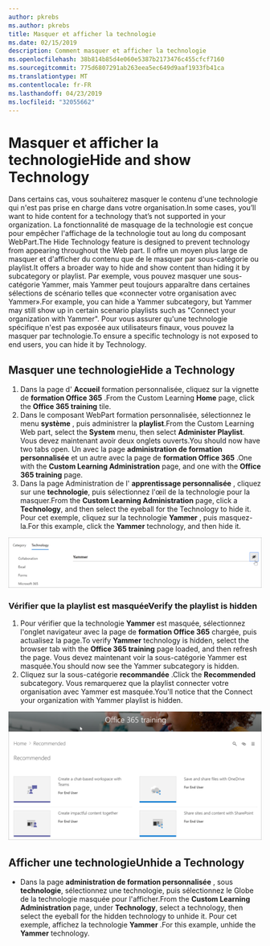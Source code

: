 ```yaml
---
author: pkrebs
ms.author: pkrebs
title: Masquer et afficher la technologie
ms.date: 02/15/2019
description: Comment masquer et afficher la technologie
ms.openlocfilehash: 38b814b85d4e060e5387b2173476c455cfcf7160
ms.sourcegitcommit: 775d6807291ab263eea5ec649d9aaf1933fb41ca
ms.translationtype: MT
ms.contentlocale: fr-FR
ms.lasthandoff: 04/23/2019
ms.locfileid: "32055662"
---
```

# <a name="hide-and-show-technology"></a><span data-ttu-id="d45cc-103">Masquer et afficher la technologie</span><span class="sxs-lookup"><span data-stu-id="d45cc-103">Hide and show Technology</span></span>

<span data-ttu-id="d45cc-104">Dans certains cas, vous souhaiterez masquer le contenu d'une technologie qui n'est pas prise en charge dans votre organisation.</span><span class="sxs-lookup"><span data-stu-id="d45cc-104">In some cases, you’ll want to hide content for a technology that’s not supported in your organization.</span></span> <span data-ttu-id="d45cc-105">La fonctionnalité de masquage de la technologie est conçue pour empêcher l'affichage de la technologie tout au long du composant WebPart.</span><span class="sxs-lookup"><span data-stu-id="d45cc-105">The Hide Technology feature is designed to prevent technology from appearing throughout the Web part.</span></span> <span data-ttu-id="d45cc-106">Il offre un moyen plus large de masquer et d'afficher du contenu que de le masquer par sous-catégorie ou playlist.</span><span class="sxs-lookup"><span data-stu-id="d45cc-106">It offers a broader way to hide and show content than hiding it by subcategory or playlist.</span></span> <span data-ttu-id="d45cc-107">Par exemple, vous pouvez masquer une sous-catégorie Yammer, mais Yammer peut toujours apparaître dans certaines sélections de scénario telles que «connecter votre organisation avec Yammer».</span><span class="sxs-lookup"><span data-stu-id="d45cc-107">For example, you can hide a Yammer subcategory, but Yammer may still show up in certain scenario playlists such as "Connect your organization with Yammer".</span></span> <span data-ttu-id="d45cc-108">Pour vous assurer qu'une technologie spécifique n'est pas exposée aux utilisateurs finaux, vous pouvez la masquer par technologie.</span><span class="sxs-lookup"><span data-stu-id="d45cc-108">To ensure a specific technology is not exposed to end users, you can hide it by Technology.</span></span> 

## <a name="hide-a-technology"></a><span data-ttu-id="d45cc-109">Masquer une technologie</span><span class="sxs-lookup"><span data-stu-id="d45cc-109">Hide a Technology</span></span>

1. <span data-ttu-id="d45cc-110">Dans la page d' **Accueil** formation personnalisée, cliquez sur la vignette de **formation Office 365** .</span><span class="sxs-lookup"><span data-stu-id="d45cc-110">From the Custom Learning **Home** page, click the **Office 365 training** tile.</span></span>
2. <span data-ttu-id="d45cc-111">Dans le composant WebPart formation personnalisée, sélectionnez le menu **système** , puis administrer la **playlist**.</span><span class="sxs-lookup"><span data-stu-id="d45cc-111">From the Custom Learning Web part, select the **System** menu, then select **Administer Playlist**.</span></span> <span data-ttu-id="d45cc-112">Vous devez maintenant avoir deux onglets ouverts.</span><span class="sxs-lookup"><span data-stu-id="d45cc-112">You should now have two tabs open.</span></span> <span data-ttu-id="d45cc-113">Un avec la page **administration de formation personnalisée** et un autre avec la page de **formation Office 365** .</span><span class="sxs-lookup"><span data-stu-id="d45cc-113">One with the **Custom Learning Administration** page, and one with the **Office 365 training** page.</span></span> 
3. <span data-ttu-id="d45cc-114">Dans la page Administration de l' **apprentissage personnalisée** , cliquez sur une **technologie**, puis sélectionnez l'œil de la technologie pour la masquer.</span><span class="sxs-lookup"><span data-stu-id="d45cc-114">From the **Custom Learning Administration** page, click a **Technology**, and then select the eyeball for the Technology to hide it.</span></span> <span data-ttu-id="d45cc-115">Pour cet exemple, cliquez sur la technologie **Yammer** , puis masquez-la.</span><span class="sxs-lookup"><span data-stu-id="d45cc-115">For this example, click the **Yammer** technology, and then hide it.</span></span>  

![CG-hidetech. png](media/cg-hidetech.png)

### <a name="verify-the-playlist-is-hidden"></a><span data-ttu-id="d45cc-117">Vérifier que la playlist est masquée</span><span class="sxs-lookup"><span data-stu-id="d45cc-117">Verify the playlist is hidden</span></span>
1. <span data-ttu-id="d45cc-118">Pour vérifier que la technologie **Yammer** est masquée, sélectionnez l'onglet navigateur avec la page de **formation Office 365** chargée, puis actualisez la page.</span><span class="sxs-lookup"><span data-stu-id="d45cc-118">To verify **Yammer** technology is hidden, select the browser tab with the **Office 365 training** page loaded, and then refresh the page.</span></span> <span data-ttu-id="d45cc-119">Vous devez maintenant voir la sous-catégorie Yammer est masquée.</span><span class="sxs-lookup"><span data-stu-id="d45cc-119">You should now see the Yammer subcategory is hidden.</span></span> 
2. <span data-ttu-id="d45cc-120">Cliquez sur la sous-catégorie **recommandée** .</span><span class="sxs-lookup"><span data-stu-id="d45cc-120">Click the **Recommended** subcategory.</span></span> <span data-ttu-id="d45cc-121">Vous remarquerez que la playlist connecter votre organisation avec Yammer est masquée.</span><span class="sxs-lookup"><span data-stu-id="d45cc-121">You'll notice that the Connect your organization with Yammer playlist is hidden.</span></span> 

![CG-hidetechrefresh. png](media/cg-hidetechrefresh.png)

## <a name="unhide-a-technology"></a><span data-ttu-id="d45cc-123">Afficher une technologie</span><span class="sxs-lookup"><span data-stu-id="d45cc-123">Unhide a Technology</span></span>

- <span data-ttu-id="d45cc-124">Dans la page **administration de formation personnalisée** , sous **technologie**, sélectionnez une technologie, puis sélectionnez le Globe de la technologie masquée pour l'afficher.</span><span class="sxs-lookup"><span data-stu-id="d45cc-124">From the **Custom Learning Administration** page, under **Technology**, select a technology, then select the eyeball for the hidden technology to unhide it.</span></span> <span data-ttu-id="d45cc-125">Pour cet exemple, affichez la technologie **Yammer** .</span><span class="sxs-lookup"><span data-stu-id="d45cc-125">For this example, unhide the **Yammer** technology.</span></span> 
